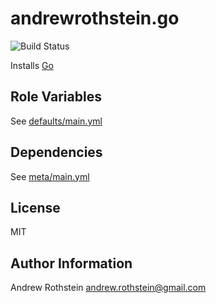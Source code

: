 andrewrothstein.go
==================
![Build Status](https://github.com/andrewrothstein/ansible-go/actions/workflows/build.yml/badge.svg)

Installs [Go](https://golang.org/dl)

Role Variables
--------------

See [defaults/main.yml](defaults/main.yml)

Dependencies
------------

See [meta/main.yml](meta/main.yml)

License
-------

MIT

Author Information
------------------

Andrew Rothstein <andrew.rothstein@gmail.com>
